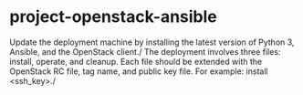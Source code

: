 # project-openstack-ansible
Update the deployment machine by installing the latest version of Python 3, Ansible, and the OpenStack client./
The deployment involves three files: install, operate, and cleanup. Each file should be extended with the OpenStack RC file, tag name, and public key file. For example: install <openrc> <tag> <ssh_key>./
